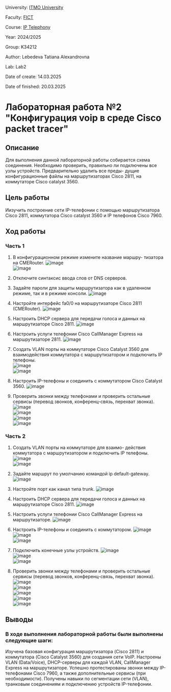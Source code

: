 University: [ITMO University](https://itmo.ru/ru/)

Faculty: [FICT](https://fict.itmo.ru)

Course: [IP Telephony](https://itmo-ict-faculty.github.io/ip-telephony)

Year: 2024/2025

Group: K34212

Author: Lebedeva Tatiana Alexandrovna

Lab: Lab2

Date of create: 14.03.2025

Date of finished: 20.03.2025

# Лабораторная работа №2 "Конфигурация voip в среде Сisco packet tracer"

## Описание
Для выполнения данной лабораторной работы собирается схема соединения. Необходимо проверить, правильно ли подключены все узлы устройств. Предварительно удалить все преды- дущие конфигурационные файлы на маршрутизаторах Cisco 2811, на коммутаторе Cisco catalyst 3560.

## Цель работы
Иизучить построение сети IP-телефонии с помощью маршрутизатора Cisco 2811, коммутатора Cisco catalyst 3560 и IP телефонов Cisco 7960.

## Ход работы
### Часть 1
1. В конфигурационном режиме измените название маршру- тизатора на CMERouter.
   ![image](https://github.com/user-attachments/assets/e87fecf9-3aad-49f0-92a9-a58a26ec59d3)    
   ![image](https://github.com/user-attachments/assets/e2ca0e11-ac31-4e50-ae58-692c117139b1)    
3. Отключите синтаксис ввода слов от DNS серверов.    
4. Задайте пароли для защиты маршрутизатора как в удаленном режиме, так и в режиме консоли.
   ![image](https://github.com/user-attachments/assets/0aae9dd7-4781-43a0-a119-21241eb99449)    
6. Настройте интерфейс fa0/0 на маршрутизаторе Cisco 2811 (CMERouter).
   ![image](https://github.com/user-attachments/assets/dccc0ef9-5c9a-4b6d-bef0-df44453aad34)     

8. Настроить DHCP сервера для передачи голоса и данных на маршрутизаторе Cisco 2811.
   ![image](https://github.com/user-attachments/assets/d6e1afe2-c185-4e9c-9a15-f309ddec04f0)     

10. Настроить услуги телефонии Cisco CallManager Express на маршрутизаторе 2811.
    ![image](https://github.com/user-attachments/assets/ff62447f-ab87-4625-920e-be0025d9fc12)     
12. Создать VLAN порты на коммутаторе Cisco Catalyst 3560 для взаимодействия коммутатора с маршрутизатором и подключить IP телефоны.    
    ![image](https://github.com/user-attachments/assets/f9d64635-d11b-4236-af66-84e29387d6d4)    
    ![image](https://github.com/user-attachments/assets/ae3a5232-d393-4050-8135-c2bcb16de541)     
14. Настроить IP-телефоны и соединить с коммутатором Cisco Catalyst 3560.
    ![image](https://github.com/user-attachments/assets/5fec7777-a5c2-4494-a36a-592982d3dee1)       

16. Проверить звонки между телефонами и проверить остальные сервисы (перевод звонков, конференц-связь, перехват звонка).    
    ![image](https://github.com/user-attachments/assets/04b07c89-ea17-4e33-99f9-74ef9d463039)    
    ![image](https://github.com/user-attachments/assets/c892976d-52ab-4652-abde-8787c7b818bd)    
    ![image](https://github.com/user-attachments/assets/778c64b6-ec93-40f2-bc5d-be53eebffdee)    
    ![image](https://github.com/user-attachments/assets/b9345a81-27a6-4644-be19-b550aa6ea6b9)    

### Часть 2    
1. Создать VLAN порты на коммутаторе для взаимо- действия коммутатора с маршрутизатором и подключить IP телефоны.     
   ![image](https://github.com/user-attachments/assets/ef4f6541-f1f5-4c27-90bb-614da90a15fc)    
   ![image](https://github.com/user-attachments/assets/3c3b3511-795a-4f1c-a700-6ec9ee50d1da)    


3. Задайте маршрут по умолчанию командой ip default-gateway.
   ![image](https://github.com/user-attachments/assets/00116613-e1a6-4ea1-a824-b9273c683801)    

5. Настройте порт как канал типа trunk.
   ![image](https://github.com/user-attachments/assets/277136d9-520a-41d1-aa80-434dda367d51)     

7. Настроить DHCP сервера для передачи голоса и данных на маршрутизаторе Cisco 2811.
   ![image](https://github.com/user-attachments/assets/2fada768-ab0f-461d-b807-ef1aec6efde0)     

9. Настроить услуги телефонии Cisco CallManager Express на маршрутизаторе.
    ![image](https://github.com/user-attachments/assets/5d544829-e262-4e3a-af24-08b12c5becbe)    
    
11. Настроить IP-телефоны и соединить с коммутатором.
    ![image](https://github.com/user-attachments/assets/a3f6f006-365a-4e43-825f-b3d3377ee503)    
    ![image](https://github.com/user-attachments/assets/56c0ae0e-6930-4828-a17d-75555e549797)    
    ![image](https://github.com/user-attachments/assets/391f501e-ff8a-4494-a75f-893204f3032d)    
    
13. Подключить конечные узлы устройств.
    ![image](https://github.com/user-attachments/assets/ed04bc1d-e7ea-4b41-af30-51da64923d84)    
    ![image](https://github.com/user-attachments/assets/68fc35ec-540a-4786-920f-7f9a599bdb36)    
    ![image](https://github.com/user-attachments/assets/bdcd83d2-2782-4fb9-b4b4-5368706017f7)    
    
15. Проверить звонки между телефонами и проверить остальные сервисы (перевод звонков, конференц-связь, перехват звонка).
    ![image](https://github.com/user-attachments/assets/61b7702b-2cf9-4f89-8759-dee1b1887655)    
    ![image](https://github.com/user-attachments/assets/60cb5c2e-6fe0-47ea-a40a-d3e366a86790)    
    ![image](https://github.com/user-attachments/assets/558b0452-932c-40e9-80de-866732cd143e)    
    ![image](https://github.com/user-attachments/assets/6f5905bb-ac5b-4c6c-ab67-d0d6fea536a0)     
    ![image](https://github.com/user-attachments/assets/66d12449-3e2e-47ed-9b6e-395821fc3bb7)    
    
## Выводы
### В ходе выполнения лабораторной работы были выполнены следующие шаги:
Изучена базовая конфигурация маршрутизатора (Cisco 2811) и коммутатора (Cisco Catalyst 3560) для создания сети VoIP.
Настроены VLAN (Data/Voice), DHCP-серверы для каждой VLAN, CallManager Express на маршрутизаторе.
Успешно протестированы звонки между IP-телефонами Cisco 7960, а также дополнительные сервисы (при необходимости).
Получены навыки по сегментации сети (VLAN), транковым соединениям и подключению устройств IP-телефонии.

